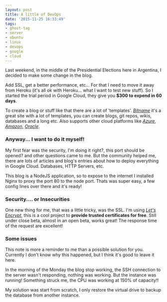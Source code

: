 ```yaml
---
layout: post
title: A little of DevOps
date: '2015-11-25 16:33:49'
tags:
- ghost-tag
- server
- ubuntu
- linux
- devops
- google
- cloud
---
```


Last weekend, in the middle of the Presidential Elections here in Argentina, I decided to make some change in the blog.

Add SSL, get a better performance, etc... For that I need to move it away from Heroku (it's all ok with Heroku... what I want to test new stuff). So I started the trial period in Google Cloud, they give you **$300 to expend in 60 days**.

To create a blog or stuff like that there are a lot of 'templates'. *[Bitname](https://bitnami.com)* it's a great site with a lot of templates, you can create blogs, git repos, wikis, databases and a long etc. Also supports other cloud platforms like *[Azure](https://bitnami.com/azure)*, *[Amazon](https://app.bitnamihosting.com/?auth=true)*, *[Oracle](https://bitnami.com/oracle)*.

### Anyway... I want to do it myself!

My first fear was the security, I'm doing it right?, this port should be opened? and other questions came to me. But the community helped me, there are lots of articles and blog's entries about how to deploy everything in Google Cloud. Databases, HTTP Servers, etc.

This blog is a NodeJS application, so to expose to the internet I installed Nginx to proxy the port 80 to the node port.
Thats was super easy, a few config lines over there and it's ready!

### Security.... or Insecurities
One new thing for me, that was a little tricky, was the SSL. I'm using *[Let's Encrypt](https://letsencrypt.org/)*, this is a cool project to **provide trusted certificates for free**. Still under close beta, almost in an open beta, works great! The response time of the request are excellent!

### Some issues
This note is more a reminder to me than a possible solution for you. Currently I don't know why this happened, but I think it's good to leave it here.

In the morning of the Monday the blog stop working, the SSH connection to the server wasn't responding, nothing was working. But the instance was running!
Something struck me, the CPU was working at 150% of capacity!!

My solution was start from scratch, I only restore the virtual drive to backup the database from another instance.

